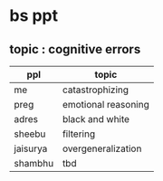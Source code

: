 # bs ppt
## topic : cognitive errors

| ppl      | topic               |
| -------- | ------------------- |
| me       | catastrophizing     |
| preg     | emotional reasoning |
| adres    | black and white     |
| sheebu   | filtering           |
| jaisurya | overgeneralization  |
| shambhu  | tbd                 |

 